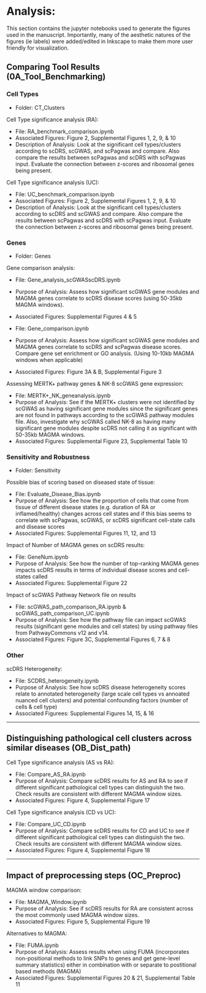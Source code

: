 # Analysis:
This section contains the jupyter notebooks used to generate the figures used in the manuscript. Importantly, many of the aesthetic natures of the figures (ie labels) were added/edited in Inkscape to make them more user friendly for visualization.
## Comparing Tool Results (0A_Tool_Benchmarking)
### Cell Types
* Folder: CT_Clusters

Cell Type significance analysis (RA):
* File: RA_benchmark_comparison.ipynb
* Associated Figures: Figure 2, Supplemental Figures 1, 2, 9, & 10
* Description of Analysis: Look at the significant cell types/clusters according to scDRS, scGWAS, and scPagwas and compare. Also compare the results between scPagwas and scDRS with scPagwas input. Evaluate the connection between z-scores and ribosomal genes being present.

Cell Type significance analysis (UC):
* File: UC_benchmark_comparison.ipynb
* Associated Figures: Figure 2, Supplemental Figures 1, 2, 9, & 10
* Description of Analysis: Look at the significant cell types/clusters according to scDRS and scGWAS and compare. Also compare the results between scPagwas and scDRS with scPagwas input. Evaluate the connection between z-scores and ribosomal genes being present.

### Genes
* Folder: Genes

Gene comparison analysis: 
* File: Gene_analysis_scGWASscDRS.ipynb
* Purpose of Analysis: Assess how significant scGWAS gene modules and MAGMA genes correlate to scDRS disease scores (using 50-35kb MAGMA windows).
* Associated Figures: Supplemental Figures 4 & 5

* File: Gene_comparison.ipynb
* Purpose of Analysis: Assess how significant scGWAS gene modules and MAGMA genes correlate to scDRS and scPagwas disease scores. Compare gene set enrichment or GO analysis. (Using 10-10kb MAGMA windows when applicable)
* Associated Figures: Figure 3A & B, Supplemental Figure 3 

Assessing MERTK+ pathway genes & NK-8 scGWAS gene expression:
* File: MERTK+_NK_geneanalysis.ipynb
* Purpose of Analysis: See if the MERTK+ clusters were not identified by scGWAS as having significant gene modules since the significant genes are not found in pathways according to the scGWAS pathway modules file. Also, investigate why scGWAS called NK-8 as having many significant gene modules despite scDRS not calling it as significant with 50-35kb MAGMA windows.
* Associated Figures: Supplemental Figure 23, Supplemental Table 10

### Sensitivity and Robustness
* Folder: Sensitivity
  
Possible bias of scoring based on diseased state of tissue:
* File: Evaluate_Disease_Bias.ipynb
* Purpose of Analysis: See how the proportion of cells that come from tissue of different disease states (e.g. duration of RA or inflamed/healthy) changes across cell states and if this bias seems to correlate with scPagwas, scGWAS, or scDRS significant cell-state calls and disease scores
* Associated Figures: Supplemental Figures 11, 12, and 13

Impact of Number of MAGMA genes on scDRS results:
* File: GeneNum.ipynb
* Purpose of Analysis: See how the number of top-ranking MAGMA genes impacts scDRS results in terms of individual disease scores and cell-states called
* Associated Figures: Supplemental Figure 22

Impact of scGWAS Pathway Network file on results
* File: scGWAS_path_comparison_RA.ipynb & scGWAS_path_comparison_UC.ipynb
* Purpose of Analysis: See how the pathway file can impact scGWAS results (significant gene modules and cell states) by using pathway files from PathwayCommons v12 and v14.
* Associated Figures: Figure 3C, Supplemental Figures 6, 7 & 8


### Other
scDRS Heterogeneity:
* File: SCDRS_heterogeneity.ipynb
* Purpose of Analysis: See how scDRS disease heterogeneity scores relate to annotated heterogeneity (large scale cell types vs annoated nuanced cell clusters) and potential confounding factors (number of cells & cell type)
* Associated Figurees: Supplemental Figures 14, 15, & 16
-----------------------------------------------------------------------
## Distinguishing pathological cell clusters across similar diseases (OB_Dist_path)

Cell Type significance analysis (AS vs RA):
* File: Compare_AS_RA.ipynb
* Purpose of Analysis: Compare scDRS results for AS and RA to see if different significant pathological cell types can distinguish the two. Check results are consistent with different MAGMA window sizes.
* Associated Figures: Figure 4, Supplemental Figure 17

Cell Type significance analysis (CD vs UC):
* File: Compare_UC_CD.ipynb
* Purpose of Analysis: Compare scDRS results for CD and UC to see if different significant pathological cell types can distinguish the two. Check results are consistent with different MAGMA window sizes.
* Associated Figures: Figure 4, Supplemental Figure 18
-----------------------------------------------------------------------
## Impact of preprocessing steps (OC_Preproc)
MAGMA window comparison:
* File: MAGMA_Window.ipynb
* Purpose of Analysis: See if scDRS results for RA are consistent across the most commonly used MAGMA window sizes.
* Associated Figures: Figure 5, Supplemental Figure 19


Alternatives to MAGMA:
* File: FUMA.ipynb
* Purpose of Analysis: Assess results when using FUMA (incorporates non-positional methods to link SNPs to genes and get gene-level summary statistics) either in combination with or separate to postitional based methods (MAGMA)
* Associated Figures: Supplemental Figures 20 & 21, Supplemental Table 11
